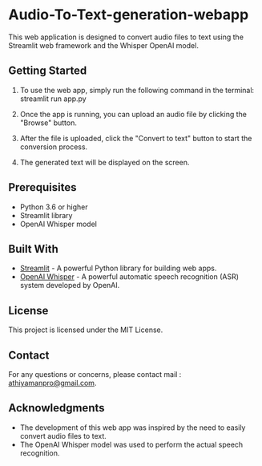 # Audio-To-Text-generation-webapp

This web application is designed to convert audio files to text using the Streamlit web framework and the Whisper OpenAI model.

## Getting Started

1. To use the web app, simply run the following command in the terminal: streamlit run app.py


2. Once the app is running, you can upload an audio file by clicking the "Browse" button.

3. After the file is uploaded, click the "Convert to text" button to start the conversion process.

4. The generated text will be displayed on the screen.

## Prerequisites

* Python 3.6 or higher
* Streamlit library
* OpenAI Whisper model

## Built With

* [Streamlit](https://streamlit.io/) - A powerful Python library for building web apps.
* [OpenAI Whisper](https://github.com/openai/whisper) - A powerful automatic speech recognition (ASR) system developed by OpenAI.

## License

This project is licensed under the MIT License.

## Contact

For any questions or concerns, please contact mail : athiyamanpro@gmail.com.

## Acknowledgments

* The development of this web app was inspired by the need to easily convert audio files to text.
* The OpenAI Whisper model was used to perform the actual speech recognition.
